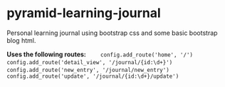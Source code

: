 # pyramid-learning-journal

Personal learning journal using bootstrap css and some basic bootstrap blog html.

**Uses the following routes:**
`    config.add_route('home', '/')`
`    config.add_route('detail_view', '/journal/{id:\d+}')`
`    config.add_route('new_entry', '/journal/new_entry')`
`    config.add_route('update', '/journal/{id:\d+}/update')`